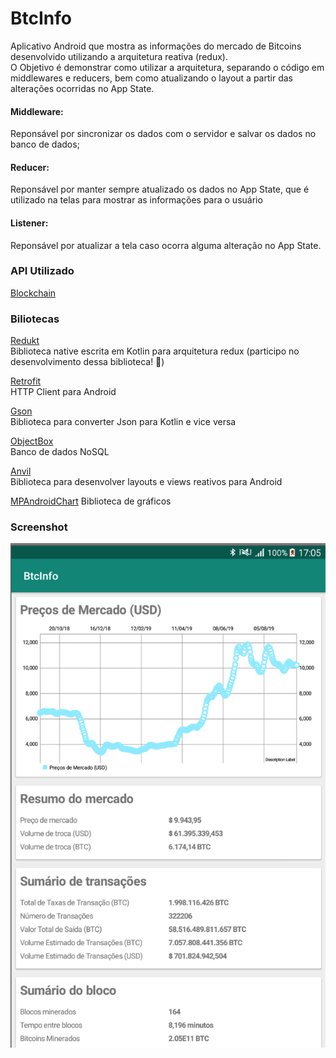 # BtcInfo  
Aplicativo Android que mostra as informações do mercado de Bitcoins desenvolvido utilizando a arquitetura reativa (redux).  
O Objetivo é demonstrar como utilizar a arquitetura, separando o código em middlewares e reducers, bem como atualizando o 
layout a partir das alterações ocorridas no App State.  

#### Middleware:  
Reponsável por sincronizar os dados com o servidor e salvar os dados no banco de dados;

#### Reducer:
Reponsável por manter sempre atualizado os dados no App State, que é utilizado na telas para mostrar as informações para o usuário

#### Listener:
Reponsável por atualizar a tela caso ocorra alguma alteração no App State.  


### API Utilizado
[Blockchain](https://www.blockchain.com/api/charts_api)  


### Biliotecas
[Redukt](https://github.com/raulccabreu/redukt)  
Biblioteca native escrita em Kotlin para arquitetura redux (participo no desenvolvimento dessa biblioteca! 🙂)

[Retrofit](https://square.github.io/retrofit/)  
HTTP Client para Android

[Gson](https://github.com/google/gson)  
Biblioteca para converter Json para Kotlin e vice versa

[ObjectBox](https://objectbox.io/)  
Banco de dados NoSQL

[Anvil](http://trikita.co/anvil/)  
Biblioteca para desenvolver layouts e views reativos para Android

[MPAndroidChart](https://github.com/PhilJay/MPAndroidChart)
Biblioteca de gráficos

### Screenshot

![BtcInfo screenshot](images/btc_info_screen.png)
